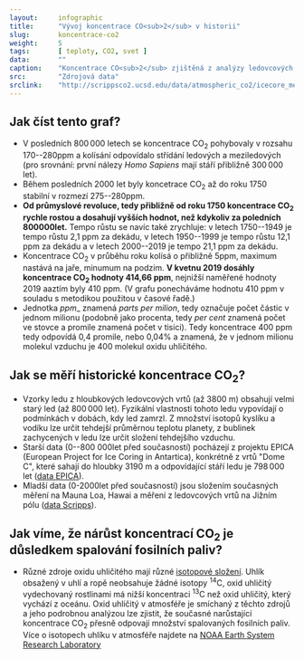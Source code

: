 ```yaml
---
layout:     infographic
title:      "Vývoj koncentrace CO<sub>2</sub> v historii"
slug:       koncentrace-co2
weight:     5
tags:       [ teploty, CO2, svet ]
data:       ""
caption:    "Koncentrace CO<sub>2</sub> zjištěná z analýzy ledovcových vrtů EPICA v Antarktidě a z přímých měření na Mauna Loa, Hawai."
src:	    "Zdrojová data"
srclink:    "http://scrippsco2.ucsd.edu/data/atmospheric_co2/icecore_merged_products"
---
```


## Jak číst tento graf?

* V posledních 800&thinsp;000 letech se koncentrace CO<sub>2</sub> pohybovaly v rozsahu 170--280ppm a kolísání odpovídalo střídání ledových a meziledových (pro srovnání: první nálezy *Homo Sapiens* mají stáří přibližně 300&thinsp;000 let).
* Během posledních 2000 let byly koncetrace CO<sub>2</sub> až do roku 1750 stabilní v rozmezí 275--280ppm.
* __Od průmyslové revoluce, tedy přibližně od roku 1750 koncentrace CO<sub>2</sub> rychle rostou a dosahují vyšších hodnot, než kdykoliv za poledních 800000let.__ Tempo růstu se navíc také zrychluje: v letech 1750--1949 je tempo růstu 2,1 ppm za dekádu, v letech 1950--1999 je tempo růstu 12,1 ppm za dekádu a v letech 2000--2019 je tempo 21,1 ppm za dekádu.
* Koncentrace CO<sub>2</sub> v průběhu roku kolísá o přibližně 5ppm, maximum nastává na jaře, minumum na podzim. __V kvetnu 2019 dosáhly koncentrace CO<sub>2</sub> hodnoty 414,66 ppm__, nejnižší naměřené hodnoty 2019 aaztím byly 410 ppm. (V grafu ponecháváme hodnotu 410 ppm v souladu s metodikou použitou v časové řadě.)
* Jednotka _ppm__ znamená *parts per milion*, tedy označuje počet částic v jednom milionu (podobně jako procenta, tedy *per cent* znamená počet ve stovce a promile znamená počet v tisici). Tedy koncentrace 400 ppm tedy odpovídá 0,4 promile, nebo 0,04% a znamená, že v jednom milionu molekul vzduchu je 400 molekul oxidu uhličitého.

## Jak se měří historické koncentrace CO<sub>2</sub>?

* Vzorky ledu z hloubkových ledovcových vrtů (až 3800 m) obsahují velmi starý led (až 800&thinsp;000 let). Fyzikální vlastnosti tohoto ledu vypovídají o podmínkách v dobách, kdy led zamrzl. Z množství isotopů kyslíku a vodíku lze určit tehdejší průměrnou teplotu planety, z bublinek zachycených v ledu lze určit složení tehdejšího vzduchu.
* Starší data (0--800 000let před současností) pocházejí z projektu EPICA (European Project for Ice Coring in Antartica), konkrétně z vrtů "Dome C", které sahají do hloubky 3190 m a odpovídající stáří ledu je 798&thinsp;000 let ([data EPICA](ftp://ftp.ncdc.noaa.gov/pub/data/paleo/icecore/antarctica/epica_domec/edc-co2-2008.xls)).
* Mladší data (0-2000let před současností) jsou složením současných měření na Mauna Loa, Hawai a měření z ledovcových vrtů na Jižním pólu ([data Scripps](http://scrippsco2.ucsd.edu/data/atmospheric_co2/icecore_merged_products)).

## Jak víme, že nárůst koncentrací CO<sub>2</sub> je důsledkem spalování fosilních paliv?

* Různé zdroje oxidu uhličitého mají různé [isotopové složení](https://cs.wikipedia.org/wiki/Izotopy_uhl%C3%ADku). Uhlík obsažený v uhlí a ropě neobsahuje žádné isotopy <sup>14</sup>C, oxid uhličitý vydechovaný rostlinami má nižší koncentraci <sup>13</sup>C než oxid uhličitý, který vychází z oceánu. Oxid uhličitý v atmosféře je smíchaný z těchto zdrojů a jeho podrobnou analýzou lze zjistit, že současné narůstající koncentrace CO<sub>2</sub> přesně odpovají množství spalovaných fosilních paliv. Více o isotopech uhlíku v atmosféře najdete na [NOAA Earth System Research Laboratory](https://www.esrl.noaa.gov/gmd/outreach/isotopes/mixing.html)
